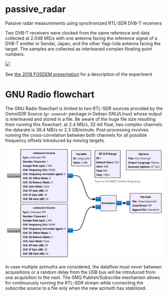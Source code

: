 # passive_radar
Passive radar measurements using synchronized RTL-SDR DVB-T receivers

Two DVB-T receivers were clocked from the same reference and data collected at
2.048 MS/s with one antenna facing the reference signal of a DVB-T emitter in Sendai, Japan,
and the other Yagi-Uda antenna facing the target. The samples are collected as interleaved
complex floating point numbers.

<img src="DSC07752small.jpg">

See [the 2018 FOSDEM presentation](https://archive.fosdem.org/2018/schedule/event/passiveradar/) 
for a description of the experiment

# GNU Radio flowchart

The GNU Radio flowchart is limited to two RTL-SDR sources provided by the OsmoSDR Source 
(``gr-osmosdr`` package in Debian GNU/Linux) whose output is interleaved and stored in a
file. Be aware of the huge file size resulting from running this flowchart: at 2.4 MS/s, 32-bit
float, two complex channels the datarate is 38.4 MB/s or 2.3 GB/minute. Post-processing involves
running the cross-correlation between both channels for all possible frequency offsets introduced
by moving targets.

<img src="dual_rtl_sdr.png">

In case multiple azimuths are considered, the dataflow must *never* between acquisitions or
a random delay from the USB bus will be introduced from one acquisition to the next. The 0MQ
Publish/Subscribe mechanism allows for continuously running the RTL-SDR stream while connecting
the subscribe source to a file only when the new azimuth has stabilized.

